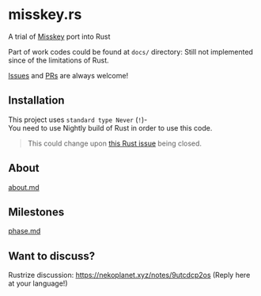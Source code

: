 # misskey.rs

A trial of [Misskey](https://misskey-hub.net) port into Rust

Part of work codes could be found at `docs/` directory: Still not implemented since of the limitations of Rust.

[Issues](https://github.com/HotoRas/misskey.rs/issues) and [PRs](https://github.com/HotoRas/misskey.rs/pulls) are always welcome!

## Installation
This project uses `standard type Never` (`!`)-  
You need to use Nightly build of Rust in order to use this code.

> This could change upon [this Rust issue](https://github.com/rust-lang/rust/issues/35121) being closed.

## About
[about.md](./docs/about.md)

## Milestones
[phase.md](./docs/phase.md)

## Want to discuss?
Rustrize discussion: https://nekoplanet.xyz/notes/9utcdcp2os (Reply here at your language!)
